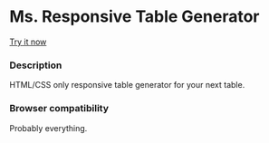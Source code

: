 Ms. Responsive Table Generator
==============================

[Try it now](http://russellgoldenberg.github.io/responsive-table-generator)

### Description
HTML/CSS only responsive table generator for your next table.

### Browser compatibility
Probably everything.